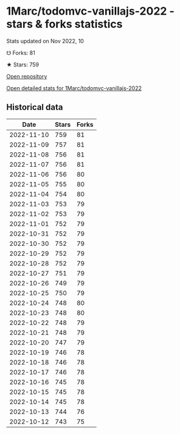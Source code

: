 # 1Marc/todomvc-vanillajs-2022 - stars & forks statistics

Stats updated on Nov 2022, 10

☋ Forks: 81

★ Stars: 759

[Open repository](https://github.com/1Marc/todomvc-vanillajs-2022)

[Open detailed stats for 1Marc/todomvc-vanillajs-2022](https://reviewgithub.com/rep/1Marc/todomvc-vanillajs-2022)

## Historical data
| Date | Stars | Forks |
|------|-------|-------|
| 2022-11-10 | 759 | 81 | 
| 2022-11-09 | 757 | 81 | 
| 2022-11-08 | 756 | 81 | 
| 2022-11-07 | 756 | 81 | 
| 2022-11-06 | 756 | 80 | 
| 2022-11-05 | 755 | 80 | 
| 2022-11-04 | 754 | 80 | 
| 2022-11-03 | 753 | 79 | 
| 2022-11-02 | 753 | 79 | 
| 2022-11-01 | 752 | 79 | 
| 2022-10-31 | 752 | 79 | 
| 2022-10-30 | 752 | 79 | 
| 2022-10-29 | 752 | 79 | 
| 2022-10-28 | 752 | 79 | 
| 2022-10-27 | 751 | 79 | 
| 2022-10-26 | 749 | 79 | 
| 2022-10-25 | 750 | 79 | 
| 2022-10-24 | 748 | 80 | 
| 2022-10-23 | 748 | 80 | 
| 2022-10-22 | 748 | 79 | 
| 2022-10-21 | 748 | 79 | 
| 2022-10-20 | 747 | 79 | 
| 2022-10-19 | 746 | 78 | 
| 2022-10-18 | 746 | 78 | 
| 2022-10-17 | 746 | 78 | 
| 2022-10-16 | 745 | 78 | 
| 2022-10-15 | 745 | 78 | 
| 2022-10-14 | 745 | 78 | 
| 2022-10-13 | 744 | 76 | 
| 2022-10-12 | 743 | 75 | 

